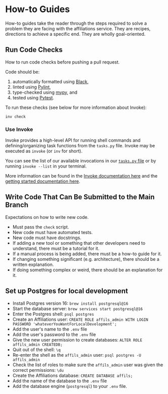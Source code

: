 # How-to Guides

How-to guides take the reader through the steps required to solve a
problem they are facing with the affiliations service. They are 
recipes, directions to achieve a specific end. They are wholly
goal-oriented.

## Run Code Checks

How to run code checks before pushing a pull request.

Code should be:

1. automatically formatted using [Black](https://github.com/psf/black),
2. linted using [Pylint](https://github.com/pylint-dev/pylint),
3. type-checked using [mypy](https://mypy-lang.org/), and
4. tested using [Pytest](https://github.com/pytest-dev/pytest/).

To run these checks (see below for more information about Invoke):

```
inv check
```

### Use Invoke

Invoke provides a high-level API for running shell commands and
defining/organizing task functions from the `tasks.py` file. Invoke may
be executed as `invoke` (or `inv` for short).

You can see the list of our available invocations in our
[`tasks.py` file](../tasks.py) or by running `invoke --list` in your terminal.

More information can be found in the
[Invoke documentation here](https://www.pyinvoke.org/) and the
[getting started documentation here](https://docs.pyinvoke.org/en/stable/getting-started.html).

## Write Code That Can Be Submitted to the Main Branch

Expectations on how to write new code.

- Must pass the `check` script.
- New code must have automated tests.
- New code must have docstrings.
- If adding a new tool or something that other developers need to
  understand, there must be a tutorial for it.
- If a manual process is being added, there must be a how-to guide for it.
- If changing something significant (e.g. architecture), there should be
  a written explanation.
- If doing something complex or weird, there should be an explanation
  for it.

## Set up Postgres for local development

- Install Postgres version 16: `brew install postgresql@16`
- Start the database server: `brew services start postgresql@16`
- Enter the Postgres shell: `psql postgres`
- Create an Affiliations user:
  `CREATE ROLE affils_admin WITH LOGIN PASSWORD 'whateverYouWantForLocalDevelopment';`
- Add the user's name to the `.env` file
- Add the user's password to the `.env` file
- Give the new user permission to create databases:
  `ALTER ROLE affils_admin CREATEDB;`
- Quit out of the shell: `\q`
- Re-enter the shell as the `affils_admin` user: `psql postgres -U affils_admin`
- Check the list of roles to make sure the `affils_admin` user was given the
  correct permissions: `\du`
- Create the Affiliations database: `CREATE DATABASE affils;`
- Add the name of the database to the `.env` file
- Add the database engine (`postgresql`) to your `.env` file.
